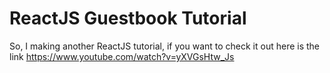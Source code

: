 # ReactJS Guestbook Tutorial

So, I making another ReactJS tutorial, if you want to check it out here is the link https://www.youtube.com/watch?v=yXVGsHtw_Js